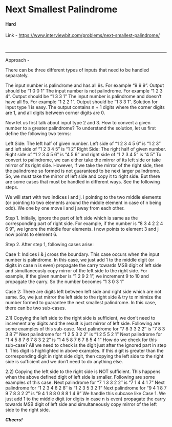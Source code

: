 # Next Smallest Palindrome

#### Hard

Link - https://www.interviewbit.com/problems/next-smallest-palindrome/

<br>
<hr>

Approach - 


There can be three different types of inputs that need to be handled separately.

The input number is palindrome and has all 9s. For example “9 9 9”. Output should be “1 0 0 1”
The input number is not palindrome. For example “1 2 3 4”. Output should be “1 3 3 1”
The input number is palindrome and doesn’t have all 9s. For example “1 2 2 1”. Output should be “1 3 3 1”.
Solution for input type 1 is easy. The output contains n + 1 digits where the corner digits are 1, and all digits between corner digits are 0.

Now let us first talk about input type 2 and 3. How to convert a given number to a greater palindrome?
To understand the solution, let us first define the following two terms:

Left Side: The left half of given number. Left side of “1 2 3 4 5 6” is “1 2 3” and left side of “1 2 3 4 5” is “1 2”
Right Side: The right half of given number. Right side of “1 2 3 4 5 6” is “4 5 6” and right side of “1 2 3 4 5” is “4 5”
To convert to palindrome, we can either take the mirror of its left side or take mirror of its right side. However, if we take the mirror of the right side, then the palindrome so formed is not guaranteed to be next larger palindrome. So, we must take the mirror of left side and copy it to right side. But there are some cases that must be handled in different ways. See the following steps.

We will start with two indices i and j. i pointing to the two middle elements (or pointing to two elements around the middle element in case of n being odd). We one by one move i and j away from each other.

Step 1. Initially, ignore the part of left side which is same as the corresponding part of right side. For example, if the number is “8 3 4 2 2 4 6 9″, we ignore the middle four elements. i now points to element 3 and j now points to element 6.

Step 2. After step 1, following cases arise:

Case 1: Indices i & j cross the boundary.
This case occurs when the input number is palindrome. In this case, we just add 1 to the middle digit (or digits in case n is even) propagate the carry towards MSB digit of left side and simultaneously copy mirror of the left side to the right side.
For example, if the given number is “1 2 9 2 1”, we increment 9 to 10 and propagate the carry. So the number becomes “1 3 0 3 1”

Case 2: There are digits left between left side and right side which are not same. So, we just mirror the left side to the right side & try to minimize the number formed to guarantee the next smallest palindrome.
In this case, there can be two sub-cases.

2.1) Copying the left side to the right side is sufficient, we don’t need to increment any digits and the result is just mirror of left side. Following are some examples of this sub-case.
Next palindrome for “7 8 3 3 2 2″ is “7 8 3 3 8 7”
Next palindrome for “1 2 5 3 2 2″ is “1 2 5 5 2 1”
Next palindrome for “1 4 5 8 7 6 7 8 3 2 2″ is “1 4 5 8 7 6 7 8 5 4 1”
How do we check for this sub-case? All we need to check is the digit just after the ignored part in step 1. This digit is highlighted in above examples. If this digit is greater than the corresponding digit in right side digit, then copying the left side to the right side is sufficient and we don’t need to do anything else.

2.2) Copying the left side to the right side is NOT sufficient. This happens when the above defined digit of left side is smaller. Following are some examples of this case.
Next palindrome for “7 1 3 3 2 2″ is “7 1 4 4 1 7”
Next palindrome for “1 2 3 4 6 2 8″ is “1 2 3 5 3 2 1”
Next palindrome for “9 4 1 8 7 9 7 8 3 2 2″ is “9 4 1 8 8 0 8 8 1 4 9”
We handle this subcase like Case 1. We just add 1 to the middle digit (or digits in case n is even) propagate the carry towards MSB digit of left side and simultaneously copy mirror of the left side to the right side.



***Cheers!***